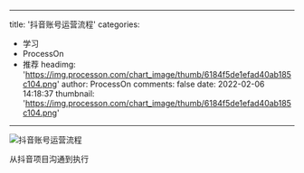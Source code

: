 
---
title: '抖音账号运营流程'
categories: 
 - 学习
 - ProcessOn
 - 推荐
headimg: 'https://img.processon.com/chart_image/thumb/6184f5de1efad40ab185c104.png'
author: ProcessOn
comments: false
date: 2022-02-06 14:18:37
thumbnail: 'https://img.processon.com/chart_image/thumb/6184f5de1efad40ab185c104.png'
---

<div>   
<img class="thumb" alt="抖音账号运营流程" src="https://img.processon.com/chart_image/thumb/6184f5de1efad40ab185c104.png" referrerpolicy="no-referrer">
<p>从抖音项目沟通到执行</p>  
</div>
            